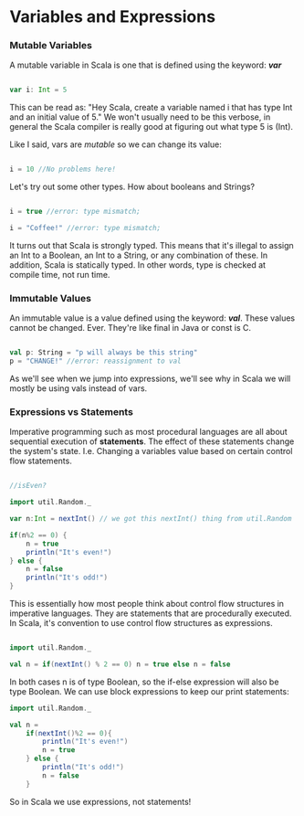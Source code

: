 # Variables and Expressions

### Mutable Variables

A mutable variable in Scala is one that is defined using the keyword: ***var***

```scala

var i: Int = 5

```

This can be read as:  "Hey Scala, create a variable named i that has type Int and an initial value of 5."  We won't usually need to be this verbose, in general the Scala compiler is really good at figuring out what type 5 is (Int).


Like I said, vars are *mutable* so we can change its value:

```scala

i = 10 //No problems here!

```

Let's try out some other types.  How about booleans and Strings?

```scala

i = true //error: type mismatch;

i = "Coffee!" //error: type mismatch;
```

It turns out that Scala is strongly typed.  This means that it's illegal to assign an Int to a Boolean, an Int to a String, or any combination of these.  In addition, Scala is statically typed.  In other words, type is checked at compile time, not run time.

### Immutable Values

An immutable value is a value defined using the keyword: ***val***.  These values cannot be changed. Ever.  They're like final in Java or const is C.

```scala

val p: String = "p will always be this string"
p = "CHANGE!" //error: reassignment to val

```

As we'll see when we jump into expressions, we'll see why in Scala we will mostly be using vals instead of vars.

### Expressions vs Statements


Imperative programming such as most procedural languages are all about sequential execution of **statements**.  The effect of these statements change the system's state.  I.e. Changing a variables value based on certain control flow statements.

```scala

//isEven?

import util.Random._ 

var n:Int = nextInt() // we got this nextInt() thing from util.Random

if(n%2 == 0) {
	n = true
	println("It's even!")
} else {
	n = false
	println("It's odd!")
}


```

This is essentially how most people think about control flow structures in imperative languages. They are statements that are procedurally executed. In Scala, it's convention to use control flow structures as expressions.

```scala

import util.Random._

val n = if(nextInt() % 2 == 0) n = true else n = false

```

In both cases n is of type Boolean, so the if-else expression will also be type Boolean.  We can use block expressions to keep our print statements:

```scala
import util.Random._

val n =
	if(nextInt()%2 == 0){
		println("It's even!")
		n = true
	} else {
		println("It's odd!")
		n = false
	}

```

So in Scala we use expressions, not statements!



